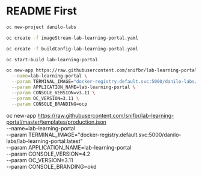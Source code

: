 # README First

```bash
oc new-project danilo-labs
```

```bash
oc create -f imageStream-lab-learning-portal.yaml
```

```bash
oc create -f buildConfig-lab-learning-portal.yaml
```

```bash
oc start-build lab-learning-portal
```

```bash
oc new-app https://raw.githubusercontent.com/snifbr/lab-learning-portal/master/templates/production.json \
  --name=lab-learning-portal \
  --param TERMINAL_IMAGE="docker-registry.default.svc:5000/danilo-labs/lab-learning-portal:latest" \
  --param APPLICATION_NAME=lab-learning-portal \
  --param CONSOLE_VERSION=v3.11 \
  --param OC_VERSION=3.11 \
  --param CONSOLE_BRANDING=ocp
```


oc new-app https://raw.githubusercontent.com/snifbr/lab-learning-portal/master/templates/production.json \
  --name=lab-learning-portal \
  --param TERMINAL_IMAGE="docker-registry.default.svc:5000/danilo-labs/lab-learning-portal:latest" \
  --param APPLICATION_NAME=lab-learning-portal \
  --param CONSOLE_VERSION=4.2 \
  --param OC_VERSION=3.11 \
  --param CONSOLE_BRANDING=okd
